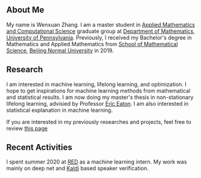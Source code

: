 

## About Me
My name is Wenxuan Zhang. I am a master student in [Applied Mathematics and Computational Science](https://www.amcs.upenn.edu) graduate group at [Department of Mathematics](https://www.math.upenn.edu), [University of Pennsylvania](https://www.upenn.edu).  Previously, I received my Bachelor's degree in Mathematics and Applied Mathematics from [School of Mathematical Science](http://math.bnu.edu.cn/xyxw/index.htm), [Beijing Normal University](https://www.bnu.edu.cn) in 2019. 


## Research
I am interested in machine learning, lifelong learning, and optimization. I hope to get inspirations for machine learning methods from mathematical and statistical results. I am now doing my master's thesis in non-stationary lifelong learning, advisied by Professor [Eric Eaton](https://www.seas.upenn.edu/~eeaton/). I am also interested in statistical explanation in machine learning. 

If you are interested in my previously researches and projects, feel free to review [this page](/projects)


## Recent Activities
I spent summer 2020 at [RED](https://www.xiaohongshu.com) as a machine learning intern. My work was mainly on deep net and [Kaldi](https://kaldi-asr.org) based speaker verification.


